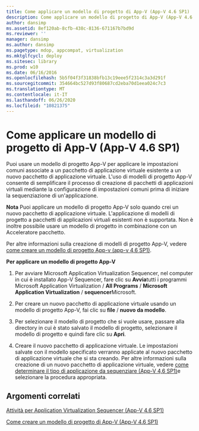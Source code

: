 ```yaml
---
title: Come applicare un modello di progetto di App-V (App-V 4.6 SP1)
description: Come applicare un modello di progetto di App-V (App-V 4.6 SP1)
author: dansimp
ms.assetid: 8ef120ab-8cfb-438c-8136-671167b7bd9d
ms.reviewer: ''
manager: dansimp
ms.author: dansimp
ms.pagetype: mdop, appcompat, virtualization
ms.mktglfcycl: deploy
ms.sitesec: library
ms.prod: w10
ms.date: 06/16/2016
ms.openlocfilehash: 5b5f04f3f31838bfb13c19eee5f2314c3a3d291f
ms.sourcegitcommit: 354664bc527d93f80687cd2eba70d1eea024c7c3
ms.translationtype: MT
ms.contentlocale: it-IT
ms.lasthandoff: 06/26/2020
ms.locfileid: "10821375"
---
```

# Come applicare un modello di progetto di App-V (App-V 4.6 SP1)


Puoi usare un modello di progetto App-V per applicare le impostazioni comuni associate a un pacchetto di applicazione virtuale esistente a un nuovo pacchetto di applicazione virtuale. L'uso di modelli di progetto App-V consente di semplificare il processo di creazione di pacchetti di applicazioni virtuali mediante la configurazione di impostazioni comuni prima di iniziare la sequenziazione di un'applicazione.

**Nota**  Puoi applicare un modello di progetto App-V solo quando crei un nuovo pacchetto di applicazione virtuale. L'applicazione di modelli di progetto a pacchetti di applicazioni virtuali esistenti non è supportata. Non è inoltre possibile usare un modello di progetto in combinazione con un Acceleratore pacchetto.

 

Per altre informazioni sulla creazione di modelli di progetto App-V, vedere [come creare un modello di progetto App-v (app-v 4,6 SP1)](how-to-create-an-app-v-project-template--app-v-46-sp1-.md).

**Per applicare un modello di progetto App-V**

1.  Per avviare Microsoft Application Virtualization Sequencer, nel computer in cui è installato App-V Sequencer, fare clic su **Avvia**tutti i programmi Microsoft Application Virtualization  /  **All Programs**  /  **Microsoft Application Virtualization**  /  **sequencer**Microsoft.

2.  Per creare un nuovo pacchetto di applicazione virtuale usando un modello di progetto App-V, fai clic su **file**  /  **nuovo da modello**.

3.  Per selezionare il modello di progetto che si vuole usare, passare alla directory in cui è stato salvato il modello di progetto, selezionare il modello di progetto e quindi fare clic su **Apri**.

4.  Creare il nuovo pacchetto di applicazione virtuale. Le impostazioni salvate con il modello specificato verranno applicate al nuovo pacchetto di applicazione virtuale che si sta creando. Per altre informazioni sulla creazione di un nuovo pacchetto di applicazione virtuale, vedere [come determinare il tipo di applicazione da sequenziare (App-V 4,6 SP1)](how-to-determine-which-type-of-application-to-sequence---app-v-46-sp1-.md)e selezionare la procedura appropriata.

## Argomenti correlati


[Attività per Application Virtualization Sequencer (App-V 4.6 SP1)](tasks-for-the-application-virtualization-sequencer--app-v-46-sp1-.md)

[Come creare un modello di progetto di App-V (App-V 4.6 SP1)](how-to-create-an-app-v-project-template--app-v-46-sp1-.md)

 

 





